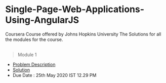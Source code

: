 # Single-Page-Web-Applications-Using-AngularJS
Coursera Course offered by Johns Hopkins University 
The Solutions for all the modules for the course.<br />
<br/>
> Module 1
* [Problem Description](https://github.com/jhu-ep-coursera/fullstack-course5/blob/master/assignments/assignment1/Assignment-1.md)
* [Solution](https://atharva1701.github.io/Single-Page-Web-Applications-Using-AngularJS/module1-solution)
* Due Date : 25th May 2020 IST 12.29 PM
